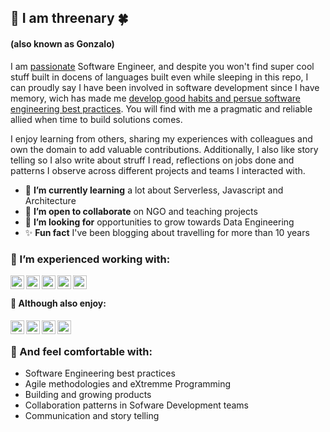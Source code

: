 
## 👋 I am threenary 🍀
#### (also known as Gonzalo)
I am [passionate](https://www.wordnik.com/words/passionate) Software Engineer, and despite you won't find super cool stuff built in docens of languages built even while sleeping in this repo, I can proudly say I have been involved in software development since I have memory, wich has made me [develop good habits and persue software engineering best practices](https://www.goodreads.com/quotes/532211-i-m-not-a-great-programmer-i-m-just-a-good-programmer). You will find with me a pragmatic and reliable allied when time to build solutions comes.

I enjoy learning from others, sharing my experiences with colleagues and own the domain to add valuable contributions. Additionally, I also like story telling so I also write about struff I read, reflections on jobs done and patterns I observe across different projects and teams I interacted with.

- :seedling: __I’m currently learning__ a lot about Serverless, Javascript and Architecture
- :construction_worker: __I’m open to collaborate__ on NGO and teaching projects
- :goal_net: __I’m looking for__ opportunities to grow towards Data Engineering
- :sparkles: __Fun fact__ I've been blogging about travelling for more than 10 years

### 🎯 I’m experienced working with: 
[<img align="left" alt="Java" width="22px" src="https://cdn.jsdelivr.net/npm/simple-icons@3.13.0/icons/java.svg" />][java]
[<img align="left" alt="Spring" width="22px" src="https://cdn.jsdelivr.net/npm/simple-icons@3.13.0/icons/spring.svg" />][spring]
[<img align="left" alt="Typescript" width="22px" src="https://cdn.jsdelivr.net/npm/simple-icons@3.13.0/icons/typescript.svg" />][typescript]
[<img align="left" alt="Azure Functions" width="22px" src="https://cdn.jsdelivr.net/npm/simple-icons@3.13.0/icons/azurefunctions.svg" />][azurefunctions]
[<img align="left" alt="Terraform" width="22px" src="https://cdn.jsdelivr.net/npm/simple-icons@3.13.0/icons/terraform.svg" />][terraform]

[java]: https://adoptopenjdk.net/
[spring]: https://spring.io/
[typescript]: https://www.typescriptlang.org/
[azurefunctions]: https://azure.microsoft.com/en-us/services/functions/
[terraform]: https://www.terraform.io/
<br>

#### 🔭 Although also enjoy:
[<img align="left" alt="JavaScript" width="22px" src="https://cdn.jsdelivr.net/npm/simple-icons@3.13.0/icons/javascript.svg"/>][javascript]
[<img align="left" alt="Clojure" width="22px" src="https://cdn.jsdelivr.net/npm/simple-icons@3.13.0/icons/clojure.svg"/>][clojure]
[<img align="left" alt="Haskell" width="22px" src="https://cdn.jsdelivr.net/npm/simple-icons@3.13.0/icons/haskell.svg"/>][haskell]
[<img align="left" alt="Kafka" width="22px" src="https://cdn.jsdelivr.net/npm/simple-icons@3.13.0/icons/apachekafka.svg"/>][kafka]

[kafka]: https://kafka.apache.org/
[clojure]: https://clojure.org/
[haskell]: https://www.haskell.org/
[javascript]: https://developer.mozilla.org/en-US/docs/Web/javascript
<br>

### 💬 And feel comfortable with: 
- Software Engineering best practices
- Agile methodologies and eXtremme Programming
- Building and growing products
- Collaboration patterns in Sofware Development teams
- Communication and story telling
<br>
